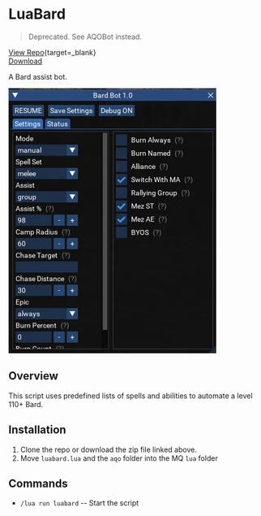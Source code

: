 # LuaBard

> Deprecated. See AQOBot instead.

[View Repo](https://github.com/aquietone/luabard){target=_blank}  
[Download](https://github.com/aquietone/luabard/-/archive/main/luabard-main.zip)  

A Bard assist bot.

![](../images/luabard/luabard.png)

## Overview

This script uses predefined lists of spells and abilities to automate a level 110+ Bard.

## Installation

1. Clone the repo or download the zip file linked above.
2. Move `luabard.lua` and the `aqo` folder into the MQ `lua` folder

## Commands

- `/lua run luabard` -- Start the script